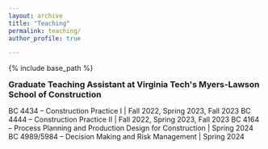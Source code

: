 ```yaml
---
layout: archive
title: "Teaching"
permalink: teaching/
author_profile: true

---
```


<style type='text/css'>
h2, h3, h4, h5, h6 {margin: 0;}
.br {display: block; margin-bottom: 0em; margin: 0;} 
</style>

{% include base_path %}

### Graduate Teaching Assistant at Virginia Tech's Myers-Lawson School of Construction

BC 4434 – Construction Practice I  | Fall 2022, Spring 2023, Fall 2023
BC 4444 – Construction Practice II | Fall 2022, Spring 2023, Fall 2023
BC 4164 – Process Planning and Production Design for Construction | Spring 2024
BC 4989/5984 – Decision Making and Risk Management | Spring 2024

